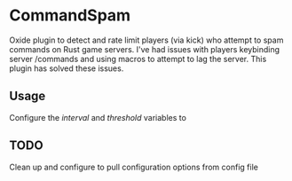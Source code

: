 # CommandSpam
Oxide plugin to detect and rate limit players (via kick) who attempt to spam commands on Rust game servers.  I've had issues with players keybinding server /commands and using macros to attempt to lag the server.  This plugin has solved these issues.  


## Usage

Configure the *interval* and *threshold* variables to 


## TODO

Clean up and configure to pull configuration options from config file
